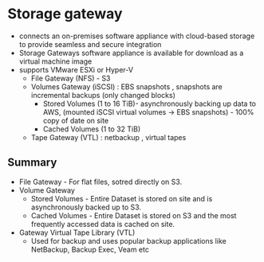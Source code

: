 # Storage gateway

- connects an on-premises software appliance with cloud-based storage to provide seamless and secure integration
- Storage Gateways software appliance is available for download as a virtual machine image
- supports VMware ESXi or Hyper-V
  - File Gateway (NFS) - S3
  - Volumes Gateway (iSCSI) : EBS snapshots , snapshots are incremental backups (only changed blocks)
    - Stored Volumes (1 to 16 TiB)- asynchronously backing up data to AWS, (mounted iSCSI virtual volumes -> EBS snapshots) - 100% copy of date on site
    - Cached Volumes (1 to 32 TiB)
  - Tape Gateway (VTL) : netbackup , virtual tapes

## Summary

- File Gateway - For flat files, sotred directly on S3.
- Volume Gateway
  - Stored Volumes - Entire Dataset is stored on site and is asynchronously backed up to S3.
  - Cached Volumes - Entire Dataset is stored on S3 and the most frequently accessed data is cached on site.
- Gateway Virtual Tape Library (VTL)
  - Used for backup and uses popular backup applications like NetBackup, Backup Exec, Veam etc
